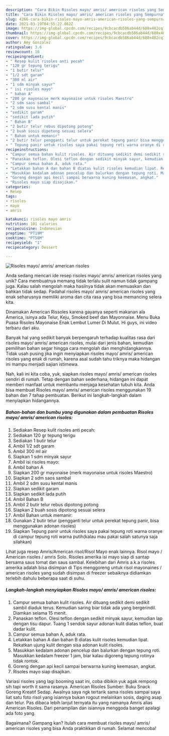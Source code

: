 ```yaml
---
description: "Cara Bikin Risoles mayo/ amris/ american risoles yang Sempurna"
title: "Cara Bikin Risoles mayo/ amris/ american risoles yang Sempurna"
slug: 4266-cara-bikin-risoles-mayo-amris-american-risoles-yang-sempurna
date: 2021-03-19T04:55:22.862Z
image: https://img-global.cpcdn.com/recipes/9cbcacdb586ab44d/680x482cq70/risoles-mayo-amris-american-risoles-foto-resep-utama.jpg
thumbnail: https://img-global.cpcdn.com/recipes/9cbcacdb586ab44d/680x482cq70/risoles-mayo-amris-american-risoles-foto-resep-utama.jpg
cover: https://img-global.cpcdn.com/recipes/9cbcacdb586ab44d/680x482cq70/risoles-mayo-amris-american-risoles-foto-resep-utama.jpg
author: Amy Gonzalez
ratingvalue: 3.6
reviewcount: 10
recipeingredient:
- " Resep kulit risoles anti pecah"
- "120 gr tepung terigu"
- "1 butir telur"
- "1/2 sdt garam"
- "300 ml air"
- "1 sdm minyak sayur"
- " isi risoles mayo"
- " bahan A"
- "200 gr mayonaise merk mayonaise untuk risoles Maestro"
- "2 sdm saos sambal"
- "2 sdm susu kental manis"
- "sedikit garam"
- "sedikit lada putih"
- " Bahan B"
- "2 butir telur rebus dipotong potong"
- "2 buah sosis dipotong sesuai selera"
- " Bahan untuk memanir"
- "2 butir telur pengganti telur untuk perekat tepung panir bisa menggunakan adonan risoles"
- " Tepung panir untuk risoles saya pakai tepung roti warna oranye di campur tepung roti warna putihkalau mau pakai salah satunya saja silahkan"
recipeinstructions:
- "Campur semua bahan kulit risoles. Air dituang sedikit demi sedikit sambil diaduk terus. Kemudian saring biar tidak ada yang bergerindil. Diamkan selama 15 menit."
- "Panaskan teflon. Olesi teflon dengan sedikit minyak sayur, kemudian lap dengan tisu dapur. Tuang 1 sendok sayur adonan kulit diatas teflon, buat dadar kulit."
- "Campur semua bahan A, aduk rata."
- "Letakkan bahan A dan bahan B diatas kulit risoles kemudian lipat. Rekatkan ujung kulit dengan sisa adonan kulit risoles."
- "Masukkan kedalam adonan pencelup dan balurkan dengan tepung roti. Masukkan kedalam freezer 1 jam, biar kalau digoreng tepung rotinya tidak rontok."
- "Goreng dengan api kecil sampai berwarna kuning keemasan, angkat."
- "Risoles mayo siap disajikan."
categories:
- Resep
tags:
- risoles
- mayo
- amris

katakunci: risoles mayo amris 
nutrition: 101 calories
recipecuisine: Indonesian
preptime: "PT19M"
cooktime: "PT58M"
recipeyield: "1"
recipecategory: Dessert

---
```



![Risoles mayo/ amris/ american risoles](https://img-global.cpcdn.com/recipes/9cbcacdb586ab44d/680x482cq70/risoles-mayo-amris-american-risoles-foto-resep-utama.jpg)

Anda sedang mencari ide resep risoles mayo/ amris/ american risoles yang unik? Cara membuatnya memang tidak terlalu sulit namun tidak gampang juga. Kalau salah mengolah maka hasilnya tidak akan memuaskan dan bahkan tidak sedap. Padahal risoles mayo/ amris/ american risoles yang enak seharusnya memiliki aroma dan cita rasa yang bisa memancing selera kita.

Dinamakan American Rissoles karena gayanya seperti makanan ala America, isinya ada Telur, Keju, Smoked beef dan Mayonnaise. Menu Buka Puasa Risoles Mayonaise Enak Lembut Lumer Di Mulut. Hi guys, ini video terbaru dari aku.

Banyak hal yang sedikit banyak berpengaruh terhadap kualitas rasa dari risoles mayo/ amris/ american risoles, mulai dari jenis bahan, kemudian pemilihan bahan segar hingga cara mengolah dan menghidangkannya. Tidak usah pusing jika ingin menyiapkan risoles mayo/ amris/ american risoles yang enak di rumah, karena asal sudah tahu triknya maka hidangan ini mampu menjadi sajian istimewa.


Nah, kali ini kita coba, yuk, siapkan risoles mayo/ amris/ american risoles sendiri di rumah. Tetap dengan bahan sederhana, hidangan ini dapat memberi manfaat untuk membantu menjaga kesehatan tubuh kita. Anda bisa membuat Risoles mayo/ amris/ american risoles menggunakan 19 bahan dan 7 tahap pembuatan. Berikut ini langkah-langkah dalam menyiapkan hidangannya.

<!--inarticleads1-->

##### Bahan-bahan dan bumbu yang digunakan dalam pembuatan Risoles mayo/ amris/ american risoles:

1. Sediakan  Resep kulit risoles anti pecah:
1. Sediakan 120 gr tepung terigu
1. Sediakan 1 butir telur
1. Ambil 1/2 sdt garam
1. Ambil 300 ml air
1. Siapkan 1 sdm minyak sayur
1. Ambil  isi risoles mayo:
1. Ambil  bahan A
1. Siapkan 200 gr mayonaise (merk mayonaise untuk risoles Maestro)
1. Siapkan 2 sdm saos sambal
1. Ambil 2 sdm susu kental manis
1. Siapkan sedikit garam
1. Siapkan sedikit lada putih
1. Ambil  Bahan B
1. Ambil 2 butir telur rebus dipotong potong
1. Siapkan 2 buah sosis dipotong sesuai selera
1. Ambil  Bahan untuk memanir:
1. Gunakan 2 butir telur (pengganti telur untuk perekat tepung panir, bisa menggunakan adonan risoles)
1. Siapkan  Tepung panir untuk risoles saya pakai tepung roti warna oranye di campur tepung roti warna putih(kalau mau pakai salah satunya saja silahkan)


Lihat juga resep Amris/American risol/Risol Mayo enak lainnya. Risol mayo / American risoles / amris Solo. Risoles amerika isi mayo siap di santap bersama saus tomat dan saus sambal. Kelebihan dari Amris a.k.a risoles amerika adalah bisa disimpan di Tips menggoreng untuk risol mayonaines / american risoles yang sudah disimpan di freezer sebaiknya didiamkan terlebih dahulu beberapa saat di suhu. 

<!--inarticleads2-->

##### Langkah-langkah menyiapkan Risoles mayo/ amris/ american risoles:

1. Campur semua bahan kulit risoles. Air dituang sedikit demi sedikit sambil diaduk terus. Kemudian saring biar tidak ada yang bergerindil. Diamkan selama 15 menit.
1. Panaskan teflon. Olesi teflon dengan sedikit minyak sayur, kemudian lap dengan tisu dapur. Tuang 1 sendok sayur adonan kulit diatas teflon, buat dadar kulit.
1. Campur semua bahan A, aduk rata.
1. Letakkan bahan A dan bahan B diatas kulit risoles kemudian lipat. Rekatkan ujung kulit dengan sisa adonan kulit risoles.
1. Masukkan kedalam adonan pencelup dan balurkan dengan tepung roti. Masukkan kedalam freezer 1 jam, biar kalau digoreng tepung rotinya tidak rontok.
1. Goreng dengan api kecil sampai berwarna kuning keemasan, angkat.
1. Risoles mayo siap disajikan.


Variasi risoles yang lagi booming saat ini, coba dibikin yuk agak rempong sih tapi worth it sama rasanya. American Risoles Sumber: Buku Snack Goreng Kreatif Sedap. Awalnya saya ngk tertarik sama risoles sampai saya liat satu foto risol yang isiannya bukan rogout melainkan sosis, daging asap dan telur. Pas dibaca lebih lanjut ternyata itu yang namanya Amris alias American Risoles. Dari penampilan dan isiannya menggoda banget apalagi ada foto yang. 

Bagaimana? Gampang kan? Itulah cara membuat risoles mayo/ amris/ american risoles yang bisa Anda praktikkan di rumah. Selamat mencoba!
